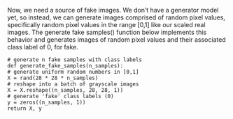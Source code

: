 
Now, we need a source of fake images. We don’t have a generator model yet, so instead,
we can generate images comprised of random pixel values, specifically random pixel values
in the range [0,1] like our scaled real images. The generate fake samples() function below
implements this behavior and generates images of random pixel values and their associated class
label of 0, for fake.

```
# generate n fake samples with class labels
def generate_fake_samples(n_samples):
# generate uniform random numbers in [0,1]
X = rand(28 * 28 * n_samples)
# reshape into a batch of grayscale images
X = X.reshape((n_samples, 28, 28, 1))
# generate 'fake' class labels (0)
y = zeros((n_samples, 1))
return X, y
```
